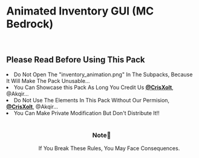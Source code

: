 # Animated Inventory GUI (MC Bedrock)
<DOCTYPE html>
<html>
  <br>
<h2> Please Read Before Using This Pack </h2>

<od>
  <li>Do Not Open The "inventory_animation.png" In The Subpacks, Because It Will Make The Pack Unusable...</li> 
  <li>You Can Showcase this Pack As Long You Credit Us <b><a href="https://github.com/CrisXolt">@CrisXolt</a></b>, @Akqir...</li> 
  <li>Do Not Use The Elements In This Pack Without Our Permision, <b><a href="https://github.com/CrisXolt">@CrisXolt</a></b>, @Akqir...</li> 
  <li>You Can Make Private Modification But Don't Distribute It!!</li> 
</od>
<br>

  <h3 align="center" >Note📔</h3>
 <dd  align="center">If You Break These Rules, You May Face Consequences.</dd>
</html>
